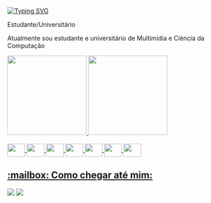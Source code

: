 <!-- https://readme-typing-svg.demolab.com/demo/ -->
<a href="https://git.io/typing-svg"><img src="https://readme-typing-svg.demolab.com?font=Fira+Code&weight=500&size=22&duration=2000&pause=1000&center=falso&vCenter=falso&repeat=verdadeiro&random=falso&width=435&lines=Ol%C3%A1%2C+meu+nome+%C3%A9+Guilherme+Fellipe;Seja+bem-vindo(a)+ao+meu+perfil!" alt="Typing SVG" /></a>

<div>
<p>Estudante/Universitário</p> 

<p>Atualmente sou estudante e universitário de Multimídia e Ciència da Computação</p>
</div>

<div>
  <a href="https://github.com/GugaFP">
  <img height="180em" src="https://github-readme-stats.vercel.app/api?username=GugaFP&show_icons=true&theme=dark&include_all_commits=true&count_private=false"/>
  <img height="180em" src="https://github-readme-stats.vercel.app/api/top-langs/?username=GugaFP&layout=compact&langs_count=7&theme=dark"/>
</div>

<div style="display: inline_block"><br>
<img align="center" height="30" width="40" src="https://cdn.jsdelivr.net/gh/devicons/devicon@latest/icons/figma/figma-original.svg" />
<img align="center" height="30" width="40" src="https://cdn.jsdelivr.net/gh/devicons/devicon@latest/icons/html5/html5-original.svg" />
<img align="center" height="30" width="40" src="https://cdn.jsdelivr.net/gh/devicons/devicon@latest/icons/css3/css3-original.svg" />
<img align="center" height="30" width="40" src="https://cdn.jsdelivr.net/gh/devicons/devicon@latest/icons/javascript/javascript-original.svg" />
<img align="center" height="30" width="40" src="https://cdn.jsdelivr.net/gh/devicons/devicon@latest/icons/mysql/mysql-original-wordmark.svg" />
<img align="center" height="30" width="40" src="https://cdn.jsdelivr.net/gh/devicons/devicon@latest/icons/c/c-original.svg" />
<img align="center" height="30" width="40" src="https://cdn.jsdelivr.net/gh/devicons/devicon@latest/icons/trello/trello-original.svg" />

<div>
  <h2>:mailbox: Como chegar até mim:</h2>
  <a href = "mailto:guilhermefellipe817@gmail.com"><img src="https://img.shields.io/badge/Gmail-D14836?style=for-the-badge&logo=gmail&logoColor=white" target="_blank"></a>
  <a href="https://www.linkedin.com/in/guilherme-fellipe-0903b3242/" target="_blank"><img src="https://img.shields.io/badge/-LinkedIn-%230077B5?style=for-the-badge&logo=linkedin&logoColor=white" target="_blank"></a>
  <a href ="https://www.instagram.com/gugafellipe?utm_source=ig_web_button_share_sheet&igsh=ZDNlZDc0MzIxNw==/" targe"_blank"><img sc"https://img.icons8.com/?size=100&id=119026&format=png&color=000000"
